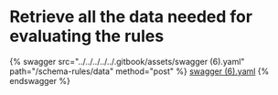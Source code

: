 # Retrieve all the data needed for evaluating the rules

{% swagger src="../../../../../.gitbook/assets/swagger (6).yaml" path="/schema-rules/data" method="post" %}
[swagger (6).yaml](<../../../../../.gitbook/assets/swagger (6).yaml>)
{% endswagger %}
